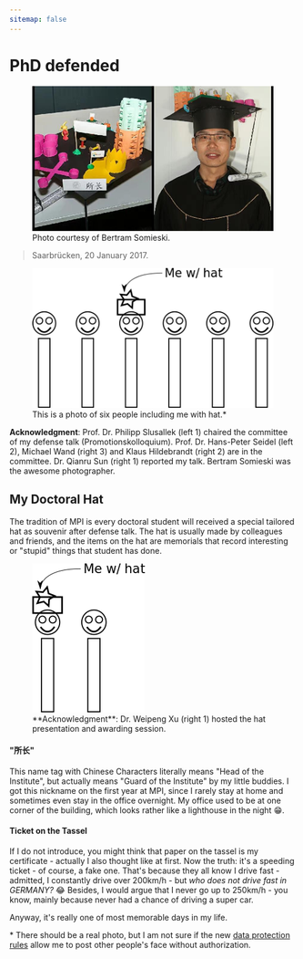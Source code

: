```yaml
---
sitemap: false
---
```

# PhD defended
<figure>
    <img src="/pages/about/defended.jpg">
    <figcaption>Photo courtesy of Bertram Somieski.</figcaption>
</figure>

> Saarbrücken, 20 January 2017.

<figure>
    <img src="/pages/about/me-hat.png">
    <figcaption>This is a photo of six people including me with hat.* </figcaption>
</figure>

**Acknowledgment**: Prof. Dr. Philipp Slusallek (left 1) chaired the committee of my defense talk (Promotionskolloquium).
Prof. Dr. Hans-Peter Seidel (left 2), Michael Wand (right 3) and Klaus Hildebrandt (right 2) are in the committee.
Dr. Qianru Sun (right 1) reported my talk.
Bertram Somieski was the awesome photographer.

## My Doctoral Hat
The tradition of MPI is every doctoral student will received a special tailored hat as souvenir after defense talk.
The hat is usually made by colleagues and friends, and the items on the hat are memorials that record interesting or "stupid" things that student has done.

<figure>
    <img src="/pages/about/hat_award.png">
    <figcaption>**Acknowledgment**: Dr. Weipeng Xu (right 1) hosted the hat presentation and awarding session.</figcaption>
</figure>

#### "所长"
This name tag with Chinese Characters literally means "Head of the Institute", but actually means "Guard of the Institute" by my little buddies.
I got this nickname on the first year at MPI, since I rarely stay at home and sometimes even stay in the office overnight.
My office used to be at one corner of the building, which looks rather like a lighthouse in the night :grin:.

#### Ticket on the Tassel
If I do not introduce, you might think that paper on the tassel is my certificate - actually I also thought like at first.
Now the truth: it's a speeding ticket - of course, a fake one.
That's because they all know I drive fast - admitted, I constantly drive over 200km/h - but _who does not drive fast in GERMANY?_ :joy:
Besides, I would argue that I never go up to 250km/h - you know, mainly because never had a chance of driving a super car.

Anyway, it's really one of most memorable days in my life.

<div class="foot_notes">
* There should be a real photo, but I am not sure if the new <a href="https://ec.europa.eu/commission/priorities/justice-and-fundamental-rights/data-protection/2018-reform-eu-data-protection-rules_en">data protection rules</a> allow me to post other people's face without authorization.
</div>
